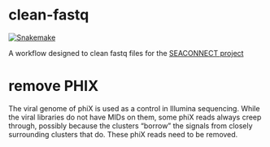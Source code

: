 
# clean-fastq

[![Snakemake](https://img.shields.io/badge/snakemake-5.5.2-brightgreen.svg)](https://snakemake.bitbucket.io)



A workflow designed to clean fastq files for the [SEACONNECT project](https://reefish.umontpellier.fr/index.php?categorie6/projet-5)




# remove PHIX

The viral genome of phiX is used as a control in Illumina sequencing. While the viral libraries do not have MIDs on them, some phiX reads always creep through, possibly because the clusters “borrow” the signals from closely surrounding clusters that do. These phiX reads need to be removed.

